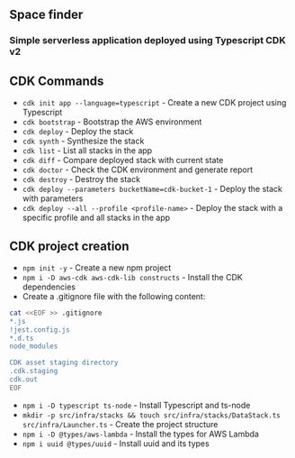 ## Space finder
### Simple serverless application deployed using Typescript CDK v2

## CDK Commands

* `cdk init app --language=typescript` - Create a new CDK project using Typescript
* `cdk bootstrap` - Bootstrap the AWS environment
* `cdk deploy` - Deploy the stack
* `cdk synth` - Synthesize the stack
* `cdk list` - List all stacks in the app
* `cdk diff` - Compare deployed stack with current state
* `cdk doctor` - Check the CDK environment and generate report
* `cdk destroy` - Destroy the stack
* `cdk deploy --parameters bucketName=cdk-bucket-1` - Deploy the stack with parameters
* `cdk deploy --all --profile <profile-name>` - Deploy the stack with a specific profile and all stacks in the app

## CDK project creation
* `npm init -y` - Create a new npm project
* `npm i -D aws-cdk aws-cdk-lib constructs` - Install the CDK dependencies<br>
* Create a .gitignore file with the following content:
```bash
cat <<EOF >> .gitignore
*.js
!jest.config.js
*.d.ts
node_modules

CDK asset staging directory
.cdk.staging
cdk.out
EOF
```
* `npm i -D typescript ts-node` - Install Typescript and ts-node
* `mkdir -p src/infra/stacks && touch src/infra/stacks/DataStack.ts src/infra/Launcher.ts` - Create the project structure
* `npm i -D @types/aws-lambda` - Install the types for AWS Lambda
* `npm i uuid @types/uuid` - Install uuid and its types